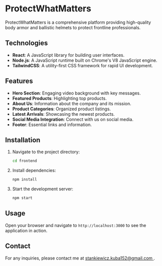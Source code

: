 # ProtectWhatMatters

ProtectWhatMatters is a comprehensive platform providing high-quality body armor and ballistic helmets to protect frontline professionals.

## Technologies

- **React**: A JavaScript library for building user interfaces.
- **Node.js**: A JavaScript runtime built on Chrome's V8 JavaScript engine.
- **TailwindCSS**: A utility-first CSS framework for rapid UI development.

## Features

- **Hero Section**: Engaging video background with key messages.
- **Featured Products**: Highlighting top products.
- **About Us**: Information about the company and its mission.
- **Product Categories**: Organized product listings.
- **Latest Arrivals**: Showcasing the newest products.
- **Social Media Integration**: Connect with us on social media.
- **Footer**: Essential links and information.

## Installation

1. Navigate to the project directory:
    ```bash
    cd frontend
    ```

2. Install dependencies:
    ```bash
    npm install
    ```

3. Start the development server:
    ```bash
    npm start
    ```

## Usage

Open your browser and navigate to `http://localhost:3000` to see the application in action.

## Contact

For any inquiries, please contact me at [stankiewicz.kuba152@gmail.com
](mailto:stankiewicz.kuba152@gmail.com).
